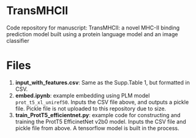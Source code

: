 # TransMHCII
Code repository for manuscript: TransMHCII: a novel MHC-II binding prediction model built using a protein language model and an image classifier

# Files
1. **input_with_features.csv**: Same as the Supp.Table 1, but formatted in CSV. 
2. **embed.ipynb**: example embedding using PLM model `prot_t5_xl_uniref50`. Inputs the CSV file above, and outputs a pickle file. Pickle file is not uploaded to this repository due to size. 
2. **train_ProtT5_efficientnet.py**: example code for constructing and training the ProtT5 EfficinetNet v2b0 model. Inputs the CSV file and pickle file from above. A tensorflow model is built in the process. 
